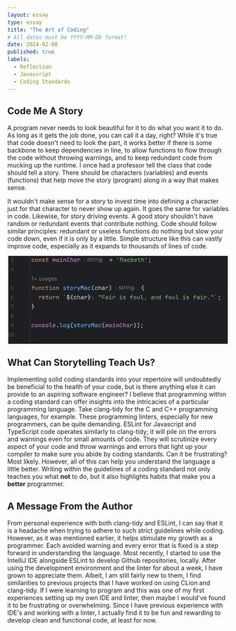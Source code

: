 ```yaml
---
layout: essay
type: essay
title: "The Art of Coding"
# All dates must be YYYY-MM-DD format!
date: 2024-02-08
published: true
labels:
  - Reflection
  - Javascript
  - Coding Standards
---
```


## Code Me A Story

A program never needs to look beautiful for it to do what you want it to do. As long as it gets the job done, you can call it a day, right? While it's true that code doesn't need to look the part, it works better if there is some backbone to keep dependencies in line, to allow functions to flow through the code without throwing warnings, and to keep redundant code from mucking up the runtime. I once had a professor tell the class that code should tell a story. There should be characters (variables) and events (functions) that help move the story (program) along in a way that makes sense. 

It wouldn't make sense for a story to invest time into defining a character just for that character to never show up again. It goes the same for variables in code. Likewise, for story driving events. A good story shouldn't have random or redundant events that contribute nothing. Code should follow similar principles: redundant or useless functions do nothing but slow your code down, even if it is only by a little. Simple structure like this can vastly improve code, especially as it expands to thousands of lines of code.

<img class="img-fluid" src="../img/essay-img/macbeth-js.png" width="500" height="200" alt="Picture" style="display: block; margin: 0 auto" />


## What Can Storytelling Teach Us?

Implementing solid coding standards into your repertoire will undoubtedly be beneficial to the health of your code, but is there anything else it can provide to an aspiring software engineer? I believe that programming within a coding standard can offer insights into the intricacies of a particular programming language. Take clang-tidy for the C and C++ programming languages, for example. These programming linters, especially for new programmers, can be quite demanding. ESLint for Javascript and TypeScript code operates similarly to clang-tidy; it will pile on the errors and warnings even for small amounts of code. They will scrutinize every aspect of your code and throw warnings and errors that light up your compiler to make sure you abide by coding standards. Can it be frustrating? Most likely. However, all of this can help you understand the language a little better. Writing within the guidelines of a coding standard not only teaches you what **not** to do, but it also highlights habits that make you a **better** programmer.

## A Message From the Author

From personal experience with both clang-tidy and ESLint, I can say that it is a headache when trying to adhere to such strict guidelines while coding. However, as it was mentioned earlier, it helps stimulate my growth as a programmer. Each avoided warning and every error that is fixed is a step forward in understanding the language. Most recently, I started to use the IntelliJ IDE alongside ESLint to develop Github repositories, locally. After using the development environment and the linter for about a week, I have grown to appreciate them. Albeit, I am still fairly new to them, I find similarities to previous projects that I have worked on using CLion and clang-tidy. If I were learning to program and this was one of my first experiences setting up my own IDE and linter, then maybe I would've found it to be frustrating or overwhelming. Since I have previous experience with IDE's and working with a linter, I actually find it to be fun and rewarding to develop clean and functional code, at least for now.
